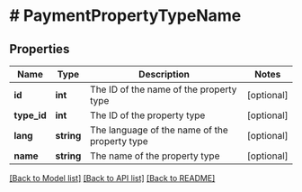# # PaymentPropertyTypeName

## Properties

Name | Type | Description | Notes
------------ | ------------- | ------------- | -------------
**id** | **int** | The ID of the name of the property type | [optional]
**type_id** | **int** | The ID of the property type | [optional]
**lang** | **string** | The language of the name of the property type | [optional]
**name** | **string** | The name of the property type | [optional]

[[Back to Model list]](../../README.md#models) [[Back to API list]](../../README.md#endpoints) [[Back to README]](../../README.md)
